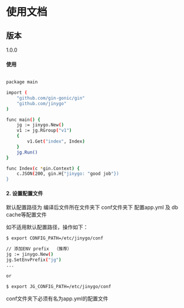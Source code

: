 # 使用文档

## 版本
1.0.0

#### 使用

```bash

package main

import (
	"github.com/gin-gonic/gin"
	"github.com/jinygo"
)

func main() {
	jg := jinygo.New()
	v1 := jg.RGroup("v1")
	{
		v1.Get("index", Index)
	}
	jg.Run()
}

func Index(c *gin.Context) {
	c.JSON(200, gin.H{"jinygo: "good job"})
}

```

#### 2. 设置配置文件

默认配置路径为 编译后文件所在文件夹下 conf文件夹下
配置app.yml 及 db cache等配置文件

如不适用默认配置路径，操作如下：
```bash
$ export CONFIG_PATH=/etc/jinygo/conf

// 添加ENV prefix  （推荐）
jg := jinygo.New()
jg.SetEnvPrefix("jg")
...

or

$ export JG_CONFIG_PATH=/etc/jinygo/conf

```

conf文件夹下必须有名为app.yml的配置文件

